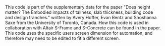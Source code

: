 This code is part of the supplementary data for the paper "Does height matter? The Embodied impacts of tallness, slab thickness, building code and design tranches." written by Avery Hoffer, Evan Bentz and Shoshanna Saxe from the University of Toronto, Canada. 
How this code is used in collaboration with Altair S-Frame and S-Concrete can be found in the paper. 
This code uses the specific users screen dimension for automation, and therefore may need to be edited to fit a different screen.

